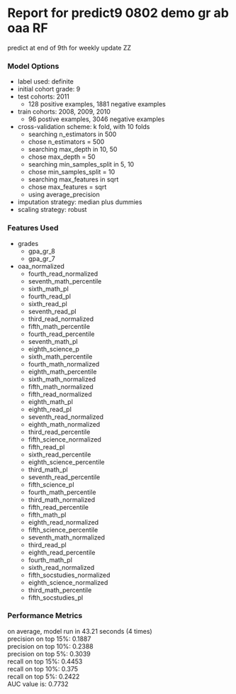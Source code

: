 # Report for predict9 0802 demo gr ab oaa RF
predict at end of 9th for weekly update ZZ

### Model Options
* label used: definite
* initial cohort grade: 9
* test cohorts: 2011
	 * 128 positive examples, 1881 negative examples
* train cohorts: 2008, 2009, 2010
	 * 96 postive examples, 3046 negative examples
* cross-validation scheme: k fold, with 10 folds
	 * searching n_estimators in 500
	 * chose n_estimators = 500
	 * searching max_depth in 10, 50
	 * chose max_depth = 50
	 * searching min_samples_split in 5, 10
	 * chose min_samples_split = 10
	 * searching max_features in sqrt
	 * chose max_features = sqrt
	 * using average_precision
* imputation strategy: median plus dummies
* scaling strategy: robust

### Features Used
* grades
	 * gpa_gr_8
	 * gpa_gr_7
* oaa_normalized
	 * fourth_read_normalized
	 * seventh_math_percentile
	 * sixth_math_pl
	 * fourth_read_pl
	 * sixth_read_pl
	 * seventh_read_pl
	 * third_read_normalized
	 * fifth_math_percentile
	 * fourth_read_percentile
	 * seventh_math_pl
	 * eighth_science_p
	 * sixth_math_percentile
	 * fourth_math_normalized
	 * eighth_math_percentile
	 * sixth_math_normalized
	 * fifth_math_normalized
	 * fifth_read_normalized
	 * eighth_math_pl
	 * eighth_read_pl
	 * seventh_read_normalized
	 * eighth_math_normalized
	 * third_read_percentile
	 * fifth_science_normalized
	 * fifth_read_pl
	 * sixth_read_percentile
	 * eighth_science_percentile
	 * third_math_pl
	 * seventh_read_percentile
	 * fifth_science_pl
	 * fourth_math_percentile
	 * third_math_normalized
	 * fifth_read_percentile
	 * fifth_math_pl
	 * eighth_read_normalized
	 * fifth_science_percentile
	 * seventh_math_normalized
	 * third_read_pl
	 * eighth_read_percentile
	 * fourth_math_pl
	 * sixth_read_normalized
	 * fifth_socstudies_normalized
	 * eighth_science_normalized
	 * third_math_percentile
	 * fifth_socstudies_pl

### Performance Metrics
on average, model run in 43.21 seconds (4 times) <br/>precision on top 15%: 0.1887 <br/>precision on top 10%: 0.2388 <br/>precision on top 5%: 0.3039 <br/>recall on top 15%: 0.4453 <br/>recall on top 10%: 0.375 <br/>recall on top 5%: 0.2422 <br/>AUC value is: 0.7732 <br/>